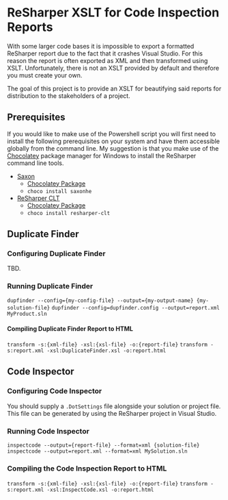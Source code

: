 # ReSharper XSLT for Code Inspection Reports

With some larger code bases it is impossible to export a formatted ReSharper
report due to the fact that it crashes Visual Studio. For this reason the
report is often exported as XML and then transformed using XSLT. Unfortunately,
there is not an XSLT provided by default and therefore you must create your
own.

The goal of this project is to provide an XSLT for beautifying said reports
for distribution to the stakeholders of a project.

## Prerequisites

If you would like to make use of the Powershell script you will first need to
install the following prerequisites on your system and have them accessible
globally from the command line. My suggestion is that you make use of the
[Chocolatey](https://chocolatey.org) package manager for Windows to install
the ReSharper command line tools.

- [Saxon](http://saxon.sourceforge.net/)
  - [Chocolatey Package](https://chocolatey.org/packages/SaxonHE)
  - `choco install saxonhe`
- [ReSharper CLT](https://www.jetbrains.com/resharper/download/#section=resharper-clt)
  - [Chocolatey Package](https://chocolatey.org/packages/resharper-clt)
  - `choco install resharper-clt`

## Duplicate Finder

### Configuring Duplicate Finder

TBD.

### Running Duplicate Finder

`dupfinder --config={my-config-file} --output={my-output-name} {my-solution-file}`
`dupfinder --config=dupfinder.config --output=report.xml MyProduct.sln`

#### Compiling Duplicate Finder Report to HTML

`transform -s:{xml-file} -xsl:{xsl-file} -o:{report-file}`
`transform -s:report.xml -xsl:DuplicateFinder.xsl -o:report.html`

## Code Inspector

### Configuring Code Inspector

You should supply a `.DotSettings` file alongside your solution or project
file. This file can be generated by using the ReSharper project in Visual
Studio.

### Running Code Inspector

`inspectcode --output={report-file} --format=xml {solution-file}`
`inspectcode --output=report.xml --format=xml MySolution.sln`

### Compiling the Code Inspection Report to HTML

`transform -s:{xml-file} -xsl:{xsl-file} -o:{report-file}`
`transform -s:report.xml -xsl:InspectCode.xsl -o:report.html`
